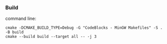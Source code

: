 ### Build

command line:
```
cmake -DCMAKE_BUILD_TYPE=Debug -G "CodeBlocks - MinGW Makefiles" -S . -B build
cmake --build build --target all -- -j 3
```
